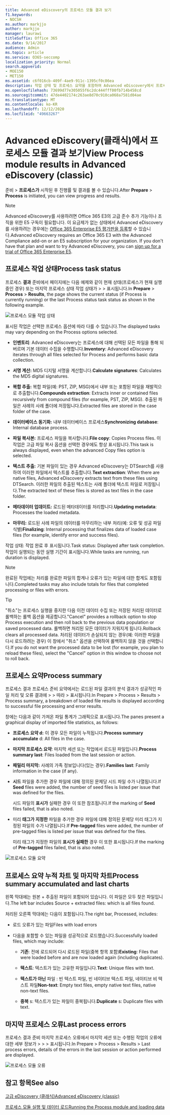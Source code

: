 ```yaml
---
title: Advanced eDiscovery의 프로세스 모듈 결과 보기
f1.keywords:
- NOCSH
ms.author: markjjo
author: markjjo
manager: laurawi
titleSuffix: Office 365
ms.date: 9/14/2017
audience: Admin
ms.topic: article
ms.service: O365-seccomp
localization_priority: Normal
search.appverid:
- MOE150
- MET150
ms.assetid: c6f016cb-409f-4ae9-911c-1395cf0c86ea
description: 작업 상태 및 프로세스 요약을 포함하여 Advanced eDiscovery에서 프로세스 모듈이 실행된 결과를 찾는 방법에 대해 자세히 알아보습니다.
ms.openlocfilehash: 73699d77e305055f6c2dc444fff00fb714b458cd
ms.sourcegitcommit: 47de4402174c263ae8d70c910ca068a7581d04ae
ms.translationtype: MT
ms.contentlocale: ko-KR
ms.lasthandoff: 12/12/2020
ms.locfileid: "49663267"
---
```

# <a name="view-process-module-results-in-advanced-ediscovery-classic"></a><span data-ttu-id="ac65a-103">Advanced eDiscovery(클래식)에서 프로세스 모듈 결과 보기</span><span class="sxs-lookup"><span data-stu-id="ac65a-103">View Process module results in Advanced eDiscovery (classic)</span></span>

<span data-ttu-id="ac65a-104">준비  \> **프로세스가** 시작된 후 진행률 및 결과를 볼 수 있습니다.</span><span class="sxs-lookup"><span data-stu-id="ac65a-104">After **Prepare** \> **Process** is initiated, you can view progress and results.</span></span> 
  
> [!NOTE]
> <span data-ttu-id="ac65a-p101">Advanced eDiscovery를 사용하려면 Office 365 E3의 고급 준수 추가 기능이나 조직을 위한 E5 구독이 필요합니다. 이 요금제가 없는 상태에서 Advanced eDiscovery를 사용하려는 경우에는 [Office 365 Enterprise E5 평가판을 등록](https://go.microsoft.com/fwlink/p/?LinkID=698279)할 수 있습니다.</span><span class="sxs-lookup"><span data-stu-id="ac65a-p101">Advanced eDiscovery requires an Office 365 E3 with the Advanced Compliance add-on or an E5 subscription for your organization. If you don't have that plan and want to try Advanced eDiscovery, you can [sign up for a trial of Office 365 Enterprise E5](https://go.microsoft.com/fwlink/p/?LinkID=698279).</span></span> 
  
## <a name="process-task-status"></a><span data-ttu-id="ac65a-107">프로세스 작업 상태</span><span class="sxs-lookup"><span data-stu-id="ac65a-107">Process task status</span></span>

<span data-ttu-id="ac65a-108">프로세스 **결과** 준비에서 페이지에는 다음 예제와 같이 현재 상태(프로세스가 현재 실행 중인 경우) 또는 마지막 프로세스 상태 작업 상태가 \>  \> 표시됩니다.</span><span class="sxs-lookup"><span data-stu-id="ac65a-108">In **Prepare** \> **Process** \> **Results**, the page shows the current status (if Process is currently running) or the last Process status task status as shown in the following example.</span></span>
  
![프로세스 모듈 작업 상태](../media/9430f9e7-a4dd-47c7-ac2e-2c6a60fc948b.png)
  
<span data-ttu-id="ac65a-110">표시된 작업은 선택한 프로세스 옵션에 따라 다를 수 있습니다.</span><span class="sxs-lookup"><span data-stu-id="ac65a-110">The displayed tasks may vary depending on the Process options selected.</span></span> 
  
- <span data-ttu-id="ac65a-111">**인벤토리**: Advanced eDiscovery는 프로세스에 대해 선택된 모든 파일을 통해 되버르며 기본 데이터 수집을 수행합니다.</span><span class="sxs-lookup"><span data-stu-id="ac65a-111">**Inventory**: Advanced eDiscovery iterates through all files selected for Process and performs basic data collection.</span></span>
    
- <span data-ttu-id="ac65a-112">**서명 계산:** MD5 디지털 서명을 계산합니다.</span><span class="sxs-lookup"><span data-stu-id="ac65a-112">**Calculate signatures**: Calculates the MD5 digital signatures.</span></span>
    
- <span data-ttu-id="ac65a-113">**복합 추출:** 복합 파일(예: PST, ZIP, MSG)에서 내부 또는 포함된 파일을 재발적으로 추출합니다.</span><span class="sxs-lookup"><span data-stu-id="ac65a-113">**Compounds extraction**: Extracts inner or contained files recursively from compound files (for example, PST, ZIP, MSG).</span></span> <span data-ttu-id="ac65a-114">추출된 파일은 사례의 사례 폴더에 저장됩니다.</span><span class="sxs-lookup"><span data-stu-id="ac65a-114">Extracted files are stored in the case folder of the case.</span></span>
    
- <span data-ttu-id="ac65a-115">**데이터베이스 동기화:** 내부 데이터베이스 프로세스</span><span class="sxs-lookup"><span data-stu-id="ac65a-115">**Synchronizing database**: Internal database process.</span></span>
    
- <span data-ttu-id="ac65a-116">**파일 복사본:** 프로세스 파일을 복사합니다.</span><span class="sxs-lookup"><span data-stu-id="ac65a-116">**File copy**: Copies Process files.</span></span> <span data-ttu-id="ac65a-117">이 작업은 고급 파일 복사 옵션을 선택한 경우에도 항상 표시됩니다.</span><span class="sxs-lookup"><span data-stu-id="ac65a-117">This task is always displayed, even when the advanced Copy files option is selected.</span></span>
    
- <span data-ttu-id="ac65a-118">**텍스트 추출:** 기본 파일이 있는 경우 Advanced eDiscovery는 DTSearch를 사용하여 이러한 파일에서 텍스트를 추출합니다.</span><span class="sxs-lookup"><span data-stu-id="ac65a-118">**Text extraction**: When there are native files, Advanced eDiscovery extracts text from these files using DTSearch.</span></span> <span data-ttu-id="ac65a-119">이러한 파일의 추출된 텍스트는 사례 폴더에 텍스트 파일로 저장됩니다.</span><span class="sxs-lookup"><span data-stu-id="ac65a-119">The extracted text of these files is stored as text files in the case folder.</span></span>
    
- <span data-ttu-id="ac65a-120">**메타데이터 업데이트:** 로드된 메타데이터를 처리합니다.</span><span class="sxs-lookup"><span data-stu-id="ac65a-120">**Updating metadata**: Processes the loaded metadata.</span></span> 
    
- <span data-ttu-id="ac65a-121">**마무리:** 로드된 사례 파일의 데이터를 마무리하는 내부 처리(예: 오류 및 성공 파일 식별)</span><span class="sxs-lookup"><span data-stu-id="ac65a-121">**Finalizing**: Internal processing that finalizes data of loaded case files (for example, identify error and success files).</span></span> 
    
<span data-ttu-id="ac65a-122">작업 상태: 작업 완료 후 표시됩니다.</span><span class="sxs-lookup"><span data-stu-id="ac65a-122">Task status: Displayed after task completion.</span></span> <span data-ttu-id="ac65a-123">작업이 실행되는 동안 실행 기간이 표시됩니다.</span><span class="sxs-lookup"><span data-stu-id="ac65a-123">While tasks are running, run duration is displayed.</span></span>
  
> [!NOTE]
> <span data-ttu-id="ac65a-124">완료된 작업에는 처리를 완료한 파일의 합계나 오류가 있는 파일에 대한 합계도 포함됩니다.</span><span class="sxs-lookup"><span data-stu-id="ac65a-124">Completed tasks may also include totals for files that completed processing or files with errors.</span></span> 
  
> [!TIP]
> <span data-ttu-id="ac65a-125">"취소"는 프로세스 실행을 중지한 다음 이전 데이터 수집 또는 저장된 처리된 데이터로 롤백하는 롤백 옵션을 제공합니다.</span><span class="sxs-lookup"><span data-stu-id="ac65a-125">"Cancel" provides a rollback option to stop Process execution and then roll back to the previous data population or saved processed data.</span></span> <span data-ttu-id="ac65a-126">롤백하면 처리된 모든 데이터가 지워지게 됩니다.</span><span class="sxs-lookup"><span data-stu-id="ac65a-126">Rollback clears all processed data.</span></span> <span data-ttu-id="ac65a-127">처리된 데이터가 손실되지 않는 경우(예: 이러한 파일을 다시 로드하려는 경우) 이 창에서 "취소" 옵션을 선택하여 롤백하지 않을 것을 선택합니다.</span><span class="sxs-lookup"><span data-stu-id="ac65a-127">If you do not want the processed data to be lost (for example, you plan to reload these files), select the "Cancel" option in this window to choose not to roll back.</span></span> 
  
## <a name="process-summary"></a><span data-ttu-id="ac65a-128">프로세스 요약</span><span class="sxs-lookup"><span data-stu-id="ac65a-128">Process summary</span></span>

<span data-ttu-id="ac65a-129">프로세스 결과 프로세스 준비 요약에서는 로드된 파일 결과의 분석 결과가 성공적인 파일 처리 및 오류 결과에 \> \> 따라 \> 표시됩니다.</span><span class="sxs-lookup"><span data-stu-id="ac65a-129">In Prepare \> Process \> Results \> Process summary, a breakdown of loaded file results is displayed according to successful file processing and error results.</span></span>
  
<span data-ttu-id="ac65a-130">창에는 다음과 같이 가져온 파일 통계가 그래픽으로 표시됩니다.</span><span class="sxs-lookup"><span data-stu-id="ac65a-130">The panes present a graphical display of imported file statistics, as follows:</span></span>
  
- <span data-ttu-id="ac65a-131">**프로세스 요약 d:** 이 경우 모든 파일이 누적됩니다.</span><span class="sxs-lookup"><span data-stu-id="ac65a-131">**Process summary accumulate** d: All files in the case.</span></span>
    
- <span data-ttu-id="ac65a-132">**마지막 프로세스 요약**: 마지막 세션 또는 작업에서 로드된 파일입니다.</span><span class="sxs-lookup"><span data-stu-id="ac65a-132">**Process summary last**: Files loaded from the last session or action.</span></span> 
    
- <span data-ttu-id="ac65a-133">**패밀리 마지막:** 사례의 가족 정보입니다(있는 경우).</span><span class="sxs-lookup"><span data-stu-id="ac65a-133">**Families last**: Family information in the case (if any).</span></span>
    
- <span data-ttu-id="ac65a-134">**시드** 파일을 추가한 경우 파일에 대해 정의된 문제당 시드 파일 수가 나열됩니다.</span><span class="sxs-lookup"><span data-stu-id="ac65a-134">If **Seed** files were added, the number of seed files is listed per issue that was defined for the files.</span></span> 
    
    <span data-ttu-id="ac65a-135">시드 파일의 **표시가** 실패한 경우 이 또한 참조됩니다.</span><span class="sxs-lookup"><span data-stu-id="ac65a-135">If the marking of **Seed** files failed, that is also noted.</span></span> 
    
- <span data-ttu-id="ac65a-136">미리 **태그가 지정한** 파일을 추가한 경우 파일에 대해 정의된 문제당 미리 태그가 지정된 파일의 수가 나열됩니다.</span><span class="sxs-lookup"><span data-stu-id="ac65a-136">If **Pre-tagged** files were added, the number of pre-tagged files is listed per issue that was defined for the files.</span></span> 
    
    <span data-ttu-id="ac65a-137">미리 태그가 지정한 파일의 **표시가 실패한** 경우 이 또한 표시됩니다.</span><span class="sxs-lookup"><span data-stu-id="ac65a-137">If the marking of **Pre-tagged** files failed, that is also noted.</span></span> 
    
![프로세스 모듈 요약](../media/2086a691-9e3d-4117-beb2-a5c3a9a4cc94.png)
  
## <a name="process-summary-accumulated-and-last-charts"></a><span data-ttu-id="ac65a-139">프로세스 요약 누적 차트 및 마지막 차트</span><span class="sxs-lookup"><span data-stu-id="ac65a-139">Process summary accumulated and last charts</span></span>

<span data-ttu-id="ac65a-140">왼쪽 막대에는 원본 + 추출된 파일이 포함되어 있습니다. 이 파일은 모두 찾은 파일입니다.</span><span class="sxs-lookup"><span data-stu-id="ac65a-140">The left bar includes Source + extracted files: which is all files found.</span></span> 
  
<span data-ttu-id="ac65a-141">처리된 오른쪽 막대에는 다음이 포함됩니다.</span><span class="sxs-lookup"><span data-stu-id="ac65a-141">The right bar, Processed, includes:</span></span>
  
- <span data-ttu-id="ac65a-142">로드 오류가 있는 파일</span><span class="sxs-lookup"><span data-stu-id="ac65a-142">Files with load errors</span></span>
    
- <span data-ttu-id="ac65a-143">다음을 포함할 수 있는 파일을 성공적으로 로드했습니다.</span><span class="sxs-lookup"><span data-stu-id="ac65a-143">Successfully loaded files, which may include:</span></span> 
    
  - <span data-ttu-id="ac65a-144">**기존**: 전에 로드되어 다시 로드된 파일(중복 항목 포함)</span><span class="sxs-lookup"><span data-stu-id="ac65a-144">**Existing**: Files that were loaded before and are now loaded again (including duplicates).</span></span>
    
  - <span data-ttu-id="ac65a-145">**텍스트**: 텍스트가 있는 고유한 파일입니다.</span><span class="sxs-lookup"><span data-stu-id="ac65a-145">**Text**: Unique files with text.</span></span>
    
  - <span data-ttu-id="ac65a-146">**텍스트가 아닌** 파일 : 빈 텍스트 파일, 빈 네이티브 텍스트 파일, 네이티브 비 텍스트 파일</span><span class="sxs-lookup"><span data-stu-id="ac65a-146">**Non-text**: Empty text files, empty native text files, native non-text files.</span></span> 
    
  - <span data-ttu-id="ac65a-147">**중복** s: 텍스트가 있는 파일이 중복됩니다.</span><span class="sxs-lookup"><span data-stu-id="ac65a-147">**Duplicate** s: Duplicate files with text.</span></span>
    
## <a name="last-process-errors"></a><span data-ttu-id="ac65a-148">마지막 프로세스 오류</span><span class="sxs-lookup"><span data-stu-id="ac65a-148">Last process errors</span></span>

<span data-ttu-id="ac65a-149">프로세스 결과 준비 마지막 프로세스 오류에서 마지막 세션 또는 수행된 작업의 오류에 대한 세부 정보가 \> \> \> 표시됩니다.</span><span class="sxs-lookup"><span data-stu-id="ac65a-149">In Prepare \> Process \> Results \> Last process errors, details of the errors in the last session or action performed are displayed.</span></span>
  
![프로세스 모듈 오류](../media/4771d0f4-4217-445a-9ba4-8b6541c5ad09.png)
  
## <a name="see-also"></a><span data-ttu-id="ac65a-151">참고 항목</span><span class="sxs-lookup"><span data-stu-id="ac65a-151">See also</span></span>

[<span data-ttu-id="ac65a-152">고급 eDiscovery (클래식)</span><span class="sxs-lookup"><span data-stu-id="ac65a-152">Advanced eDiscovery (classic)</span></span>](office-365-advanced-ediscovery.md)
  
[<span data-ttu-id="ac65a-153">프로세스 모듈 실행 및 데이터 로드</span><span class="sxs-lookup"><span data-stu-id="ac65a-153">Running the Process module and loading data</span></span>](run-the-process-module-and-load-data-in-advanced-ediscovery.md)

